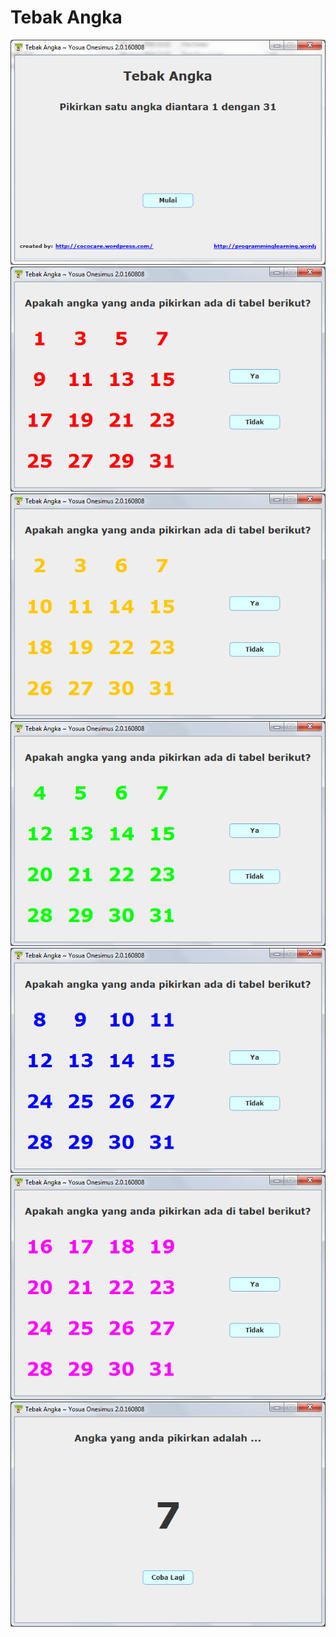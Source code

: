 # Tebak Angka

![](https://raw.githubusercontent.com/yosua-onesimus/tebak-angka/master/dist-img/FrmTebakAngka-1.png)
![](https://raw.githubusercontent.com/yosua-onesimus/tebak-angka/master/dist-img/FrmTebakAngka-2.png)
![](https://raw.githubusercontent.com/yosua-onesimus/tebak-angka/master/dist-img/FrmTebakAngka-3.png)
![](https://raw.githubusercontent.com/yosua-onesimus/tebak-angka/master/dist-img/FrmTebakAngka-4.png)
![](https://raw.githubusercontent.com/yosua-onesimus/tebak-angka/master/dist-img/FrmTebakAngka-5.png)
![](https://raw.githubusercontent.com/yosua-onesimus/tebak-angka/master/dist-img/FrmTebakAngka-6.png)
![](https://raw.githubusercontent.com/yosua-onesimus/tebak-angka/master/dist-img/FrmTebakAngka-7.png)
